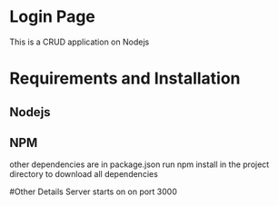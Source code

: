 # Login Page
This is a CRUD application on Nodejs

# Requirements and Installation
## Nodejs
## NPM
other dependencies are in package.json
run npm install in the project directory to download all dependencies

#Other Details
Server starts on on port 3000
